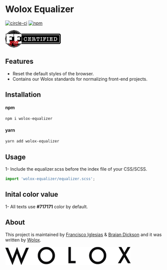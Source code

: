 # Wolox Equalizer
[![circle-ci](https://img.shields.io/circleci/project/github/Wolox/wolox-equalizer.svg)](https://circleci.com/gh/Wolox/wolox-equalizer)
[![npm](https://img.shields.io/npm/v/wolox-equalizer.svg)](https://www.npmjs.com/package/wolox-equalizer)

[![FEArmy](./assets/FEA_icon.png)](https://github.com/orgs/Wolox/teams/front-end-army/members)
## Features

- Reset the default styles of the browser.
- Contains our Wolox standards for normalizing front-end projects.

## Installation

#### npm
```bash
npm i wolox-equalizer
```

#### yarn
```bash
yarn add wolox-equalizer
```

## Usage

1- Include the equalizer.scss before the index file of your CSS/SCSS.

```js
import 'wolox-equalizer/equalizer.scss';
```


## Inital color value

1- All texts use **#717171** color by default.

## About

This project is maintained by [Francisco Iglesias](https://github.com/frankiglesias) & [Braian Dickson](https://github.com/braiandickson) and it was written by [Wolox](http://www.wolox.com.ar).

![Wolox](https://raw.githubusercontent.com/Wolox/press-kit/master/logos/logo_banner.png)
